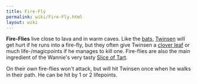 ```yaml
---
title: Fire-Fly
permalink: wiki/Fire-Fly.html
layout: wiki
---
```


**Fire-Flies** live close to lava and in warm caves. Like the
[bats](bat "wikilink"), [Twinsen](Twinsen "wikilink") will get hurt if
he runs into a fire-fly, but they often give Twinsen a [clover
leaf](clover_leaf "wikilink") or much life-/magicpoints if he manages to
kill one. Fire-flies are also the main ingredient of the Wannie's very
tasty [Slice of Tart](Slice_of_Tart "wikilink").

On their own fire-flies won't attack, but will hit Twinsen once when he
walks in their path. He can be hit by 1 or 2 lifepoints.
